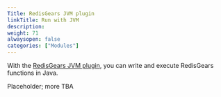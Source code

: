 ```yaml
---
Title: RedisGears JVM plugin
linkTitle: Run with JVM
description:
weight: 71
alwaysopen: false
categories: ["Modules"]
---
```


With the [RedisGears JVM plugin](https://github.com/RedisGears/JVMPlugin), you can write and execute RedisGears functions in Java.

Placeholder; more TBA